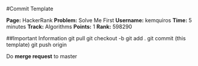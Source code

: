 #Commit Template

**Page:** HackerRank
**Problem:** Solve Me First
**Username:** kemquiros
**Time:** 5 minutes
**Track:** Algorithms
**Points:** 1
**Rank:** 598290

##Important Information
git pull
git checkout -b <your-git-usename>
git add .
git commit (this template)
git push origin <your-git-usename>

Do **merge request** to master

